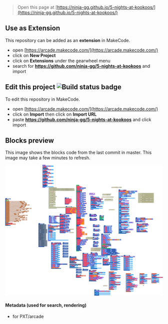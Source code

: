  


> Open this page at [https://ninja-gg.github.io/5-nights-at-kookoos/](https://ninja-gg.github.io/5-nights-at-kookoos/)

## Use as Extension

This repository can be added as an **extension** in MakeCode.

* open [https://arcade.makecode.com/](https://arcade.makecode.com/)
* click on **New Project**
* click on **Extensions** under the gearwheel menu
* search for **https://github.com/ninja-gg/5-nights-at-kookoos** and import

## Edit this project ![Build status badge](https://github.com/ninja-gg/5-nights-at-kookoos/workflows/MakeCode/badge.svg)

To edit this repository in MakeCode.

* open [https://arcade.makecode.com/](https://arcade.makecode.com/)
* click on **Import** then click on **Import URL**
* paste **https://github.com/ninja-gg/5-nights-at-kookoos** and click import

## Blocks preview

This image shows the blocks code from the last commit in master.
This image may take a few minutes to refresh.

![A rendered view of the blocks](https://github.com/ninja-gg/5-nights-at-kookoos/raw/master/.github/makecode/blocks.png)

#### Metadata (used for search, rendering)

* for PXT/arcade
<script src="https://makecode.com/gh-pages-embed.js"></script><script>makeCodeRender("{{ site.makecode.home_url }}", "{{ site.github.owner_name }}/{{ site.github.repository_name }}");</script>
